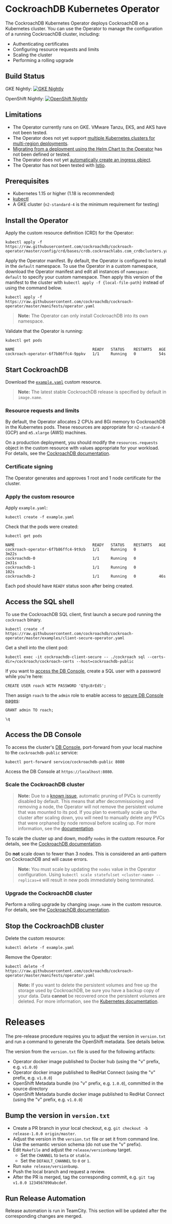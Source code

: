 # CockroachDB Kubernetes Operator

The CockroachDB Kubernetes Operator deploys CockroachDB on a Kubernetes cluster. You can use the Operator to manage the configuration of a running CockroachDB cluster, including:

- Authenticating certificates
- Configuring resource requests and limits
- Scaling the cluster
- Performing a rolling upgrade

## Build Status

GKE Nightly: [![GKE Nightly](https://teamcity.cockroachdb.com/guestAuth/app/rest/builds/buildType:Cockroach_CockroachOperator_Nightlies_GkeNightly/statusIcon)](https://teamcity.cockroachdb.com/viewType.html?buildTypeId=Cockroach_CockroachOperator_Nightlies_GkeNightly)

OpenShift Nightly: [![OpenShift Nightly](https://teamcity.cockroachdb.com/guestAuth/app/rest/builds/buildType:Cockroach_CockroachOperator_Nightlies_OpenShiftNightly/statusIcon)](https://teamcity.cockroachdb.com/viewType.html?buildTypeId=Cockroach_CockroachOperator_Nightlies_OpenShiftNightly)

## Limitations

- The Operator currently runs on GKE. VMware Tanzu, EKS, and AKS have not been tested.
- The Operator does not yet support [multiple Kubernetes clusters for multi-region deployments](https://www.cockroachlabs.com/docs/stable/orchestrate-cockroachdb-with-kubernetes-multi-cluster.html#eks).
- [Migrating from a deployment using the Helm Chart to the Operator](https://github.com/cockroachdb/cockroach-operator/issues/140) has not been defined or tested.
- The Operator does not yet [automatically create an ingress object](https://github.com/cockroachdb/cockroach-operator/issues/76).
- The Operator has not been tested with [Istio](https://istio.io/).

## Prerequisites

- Kubernetes 1.15 or higher (1.18 is recommended)
- [kubectl](https://kubernetes.io/docs/tasks/tools/install-kubectl/)
- A GKE cluster (`n2-standard-4` is the minimum requirement for testing)

## Install the Operator

Apply the custom resource definition (CRD) for the Operator:

```
kubectl apply -f https://raw.githubusercontent.com/cockroachdb/cockroach-operator/master/config/crd/bases/crdb.cockroachlabs.com_crdbclusters.yaml
```

Apply the Operator manifest. By default, the Operator is configured to install in the `default` namespace. To use the Operator in a custom namespace, download the Operator manifest and edit all instances of `namespace: default` to specify your custom namespace. Then apply this version of the manifest to the cluster with `kubectl apply -f {local-file-path}` instead of using the command below.

```
kubectl apply -f https://raw.githubusercontent.com/cockroachdb/cockroach-operator/master/manifests/operator.yaml
```

> **Note:** The Operator can only install CockroachDB into its own namespace. 

Validate that the Operator is running:

```
kubectl get pods
```

```
NAME                                  READY   STATUS    RESTARTS   AGE
cockroach-operator-6f7b86ffc4-9ppkv   1/1     Running   0          54s
```

## Start CockroachDB

Download the [`example.yaml`](https://github.com/cockroachdb/cockroach-operator/blob/master/examples/example.yaml) custom resource.

> **Note:** The latest stable CockroachDB release is specified by default in `image.name`.

### Resource requests and limits

By default, the Operator allocates 2 CPUs and 8Gi memory to CockroachDB in the Kubernetes pods. These resources are appropriate for `n2-standard-4` (GCP) and `m5.xlarge` (AWS) machines.

On a production deployment, you should modify the `resources.requests` object in the custom resource with values appropriate for your workload. For details, see the [CockroachDB documentation](https://www.cockroachlabs.com/docs/stable/operate-cockroachdb-kubernetes.html#allocate-resources).

### Certificate signing

The Operator generates and approves 1 root and 1 node certificate for the cluster.

### Apply the custom resource

Apply `example.yaml`:

```
kubectl create -f example.yaml
```

Check that the pods were created:

```
kubectl get pods
```

```
NAME                                  READY   STATUS    RESTARTS   AGE
cockroach-operator-6f7b86ffc4-9t9zb   1/1     Running   0          3m22s
cockroachdb-0                         1/1     Running   0          2m31s
cockroachdb-1                         1/1     Running   0          102s
cockroachdb-2                         1/1     Running   0          46s
```

Each pod should have `READY` status soon after being created.

## Access the SQL shell

To use the CockroachDB SQL client, first launch a secure pod running the `cockroach` binary.

```
kubectl create -f https://raw.githubusercontent.com/cockroachdb/cockroach-operator/master/examples/client-secure-operator.yaml
```

Get a shell into the client pod:

```
kubectl exec -it cockroachdb-client-secure -- ./cockroach sql --certs-dir=/cockroach/cockroach-certs --host=cockroachdb-public
```

If you want to [access the DB Console](#access-the-db-console), create a SQL user with a password while you're here:

```
CREATE USER roach WITH PASSWORD 'Q7gc8rEdS';
```

Then assign `roach` to the `admin` role to enable access to [secure DB Console pages](https://www.cockroachlabs.com/docs/stable/ui-overview.html#db-console-security):

```
GRANT admin TO roach;
```

```
\q
```

## Access the DB Console

To access the cluster's [DB Console](https://www.cockroachlabs.com/docs/stable/ui-overview.html), port-forward from your local machine to the `cockroachdb-public` service:

```
kubectl port-forward service/cockroachdb-public 8080
```

Access the DB Console at `https://localhost:8080`.

### Scale the CockroachDB cluster

> **Note:** Due to a [known issue](https://github.com/cockroachdb/cockroach-operator/issues/542), automatic pruning of PVCs is currently disabled by default. This means that after decommissioning and removing a node, the Operator will not remove the persistent volume that was mounted to its pod. If you plan to eventually scale up the cluster after scaling down, you will need to manually delete any PVCs that were orphaned by node removal before scaling up. For more information, see the [documentation](https://www.cockroachlabs.com/docs/stable/operate-cockroachdb-kubernetes.html#remove-nodes).

To scale the cluster up and down, modify `nodes` in the custom resource. For details, see the [CockroachDB documentation](https://www.cockroachlabs.com/docs/stable/operate-cockroachdb-kubernetes#scale-the-cluster).

Do **not** scale down to fewer than 3 nodes. This is considered an anti-pattern on CockroachDB and will cause errors.

> **Note:** You must scale by updating the `nodes` value in the Operator configuration. Using `kubectl scale statefulset <cluster-name> --replicas=4` will result in new pods immediately being terminated.

### Upgrade the CockroachDB cluster

Perform a rolling upgrade by changing `image.name` in the custom resource. For details, see the [CockroachDB documentation](https://www.cockroachlabs.com/docs/stable/operate-cockroachdb-kubernetes#upgrade-the-cluster).

## Stop the CockroachDB cluster

Delete the custom resource:

```
kubectl delete -f example.yaml
```

Remove the Operator:

```
kubectl delete -f https://raw.githubusercontent.com/cockroachdb/cockroach-operator/master/manifests/operator.yaml
```

> **Note:** If you want to delete the persistent volumes and free up the storage used by CockroachDB, be sure you have a backup copy of your data. Data **cannot** be recovered once the persistent volumes are deleted. For more information, see the [Kubernetes documentation](https://kubernetes.io/docs/tasks/run-application/delete-stateful-set/#persistent-volumes). 

# Releases

The pre-release procedure requires you to adjust the version in `version.txt`
and run a command to generate the OpenShift metadata. See details below.

The version from the `version.txt` file is used for the following artifacts:

- Operator docker image published to Docker hub (using the "v" prefix, e.g. `v1.0.0`)
- Operator docker image published to RedHat Connect (using the "v" prefix, e.g. `v1.0.0`)
- OpenShift Metadata bundle (no "v" prefix, e.g. `1.0.0`), committed in the source directory
- OpenShift Metadata bundle docker image published to RedHat Connect (using the "v" prefix, e.g. `v1.0.0`)

## Bump the version in `version.txt`

- Create a PR branch in your local checkout, e.g. `git checkout -b release-1.0.0 origin/master`.
- Adjust the version in the `version.txt` file or set it from command line. Use
the semantic version schema (do not use the "v" prefix).
- Edit `Makefile` and adjust the `release/versionbump` target.
  - Set the `CHANNEL` to `beta` or `stable`.
  - Set the `DEFAULT_CHANNEL` to `0` or `1`.
- Run `make release/versionbump`.
- Push the local branch and request a review.
- After the PR is merged, tag the corresponding commit, e.g. `git tag v1.0.0 1234567890abcdef`.

## Run Release Automation
Release automation is run in TeamCity. This section will be updated after the
corresponding changes are merged.
